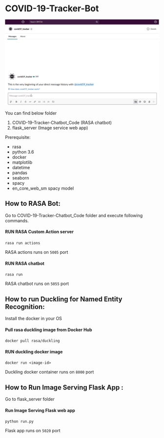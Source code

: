 # COVID-19-Tracker-Bot

![Slack COVID-19 Tracker Demo](COVID_Tracker.gif)

You can find below folder 
1. COVID-19-Tracker-Chatbot_Code (RASA chatbot)
2. flask_server (Image service web app)


Prerequisite:
  * rasa
  * python 3.6
  * docker
  * matplotlib 
  * datetime
  * pandas
  * seaborn 
  * spacy
  * en_core_web_sm spacy model

## How to RASA Bot:
Go to COVID-19-Tracker-Chatbot_Code folder and execute following commands.

#### RUN RASA Custom Action server ##
`rasa run actions`

RASA actions runs on `5005` port

#### RUN RASA chatbot ##
`rasa run`

RASA chatbot runs on `5055` port

## How to run Duckling for Named Entity Recognition:
Install the docker in your OS

#### Pull rasa duckling image from Docker Hub ##
`docker pull rasa/duckling`

#### RUN duckling docker image ##
`docker run <image-id>`

Duckling docker container runs on `8000` port

## How to Run Image Serving Flask App :
Go to flask_server folder

#### Run Image Serving Flask web app ##
`python run.py`

Flask app runs on `5020` port

